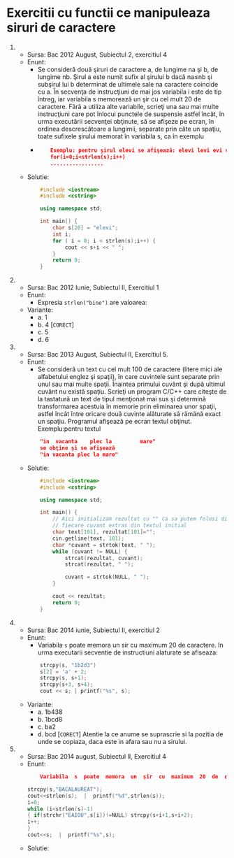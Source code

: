 # Exercitii cu functii ce manipuleaza siruri de caractere

1.
    - Sursa: Bac 2012 August, Subiectul 2, exercitiul 4
    - Enunt: 
        - Se consideră două şiruri de caractere a, de lungime na şi b, de lungime nb. Şirul a este numit sufix al şirului b dacă na≤nb şi subşirul lui b determinat de ultimele sale  na caractere coincide cu a. În  secvenţa  de  instrucţiuni  de  mai  jos  variabila  i  este  de  tip  întreg,  iar  variabila  s memorează un şir cu cel mult 20 de caractere. Fără a utiliza alte variabile, scrieţi una sau mai multe instrucţiuni care pot înlocui punctele de suspensie astfel încât, în urma executării secvenţei obţinute, să se afişeze pe ecran, în ordinea  descrescătoare  a  lungimii,  separate  prin  câte  un  spaţiu,  toate  sufixele  şirului memorat în variabila s, ca în exemplu
        - 
            ```json
                Exemplu: pentru şirul elevi se afişează: elevi levi evi vi i 
                for(i=0;i<strlen(s);i++) 
                .................
            ```
    - Solutie:
        ```c++
            #include <iostream>
            #include <cstring>

            using namespace std;

            int main() {
                char s[20] = "elevi";
                int i;
                for ( i = 0; i < strlen(s);i++) {
                    cout << s+i << " ";
                }
                return 0;
            }
        ```

2. 
    - Sursa: Bac 2012 Iunie, Subiectul II, Exercitiul 1
    - Enunt:
        - Expresia `strlen("bine")` are valoarea:
    - Variante:
        * a. 1
        * b. 4 [`CORECT`]
        * c. 5
        * d. 6

3. 
    - Sursa: Bac 2013 August, Subiectul II, Exercitiul 5.
    - Enunt:
        - Se  consideră  un  text  cu  cel  mult  100  de  caractere  (litere  mici  ale  alfabetului  englez  şi spaţii),  în  care  cuvintele  sunt  separate  prin  unul  sau  mai  multe  spaţii.  Înaintea  primului cuvânt şi după  ultimul cuvânt nu există spaţiu. Scrieţi un program C/C++ care citeşte de la tastatură un text de tipul menţionat mai sus şi determină transformarea acestuia în memorie prin eliminarea unor spaţii, astfel încât între 
    oricare  două  cuvinte  alăturate  să  rămână  exact  un  spaţiu.  Programul  afişează  pe  ecran 
    textul obţinut.
    Exemplu:pentru textul 
        ```json
            "in  vacanta    plec la         mare"
            se obţine şi se afişează 
            "in vacanta plec la mare"

    - Solutie:
        ```c++
            #include <iostream>
            #include <cstring>

            using namespace std;

            int main() {
                // Aici initializam rezultat cu "" ca sa putem folosi direct strcat, sa concatenam
                // fiecare cuvant extras din textul initial
                char text[101], rezultat[101]="";
                cin.getline(text, 101);
                char *cuvant = strtok(text, " ");
                while (cuvant != NULL) {
                    strcat(rezultat, cuvant);
                    strcat(rezultat, " ");

                    cuvant = strtok(NULL, " ");
                }

                cout << rezultat;
                return 0;
            }

        ```

4.
    - Sursa: Bac 2014 iunie, Subiectul II, exercitiul 2
    - Enunt: 
        - Variabila `s` poate memora un sir cu maximum 20 de caractere. In urma executarii secventie de instructiuni alaturate se afiseaza:
        ```c++
            strcpy(s, "1b2d3")
            s[2] = 'a' + 2;
            strcpy(s, s+1);
            strcpy(s+3, s+4);
            cout << s; | printf("%s", s);
        ```
    - Variante:
        * a. 1b438
        * b. 1bcd8
        * c. ba2
        * d. bcd [`CORECT`] Atentie la ce anume se suprascrie si la pozitia de unde se copiaza, daca este in afara sau nu  a sirului.

5. 
    - Sursa: Bac 2014 august, Subiectul II, Exercitiul 4
    - Enunt:
        ```json
            Variabila  s  poate  memora  un  șir  cu  maximum  20  de  caractere,  iar  variabila  i  este  de  tip întreg. Scrieți ce se afișează în urma executării secvenței de instrucțiuni de mai jos.  
        ```
        ```c++
        strcpy(s,"BACALAUREAT"); 
        cout<<strlen(s);  |  printf("%d",strlen(s)); 
        i=0; 
        while (i<strlen(s)-1) 
        { if(strchr("EAIOU",s[i])!=NULL) strcpy(s+i+1,s+i+2); 
        i++; 
        } 
        cout<<s;  |  printf("%s",s);
        ```
    - Solutie:
        ```json
        ```